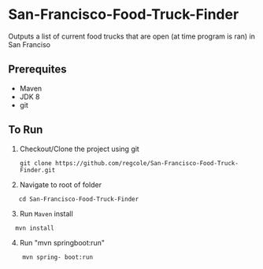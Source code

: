 # San-Francisco-Food-Truck-Finder
Outputs a list of current food trucks that are open (at time program is ran) in San Franciso

## Prerequites

- Maven
- JDK 8
- git

## To Run

1. Checkout/Clone the project using git
   ```shell
   git clone https://github.com/regcole/San-Francisco-Food-Truck-Finder.git
    ```
2. Navigate to root of folder
  ```shell
     cd San-Francisco-Food-Truck-Finder
   ```
     
3. Run `Maven` install
  ```shell
    mvn install 
  ``` 
  
 4. Run "mvn springboot:run"
 ```shell 
     mvn spring- boot:run
 ``` 
 